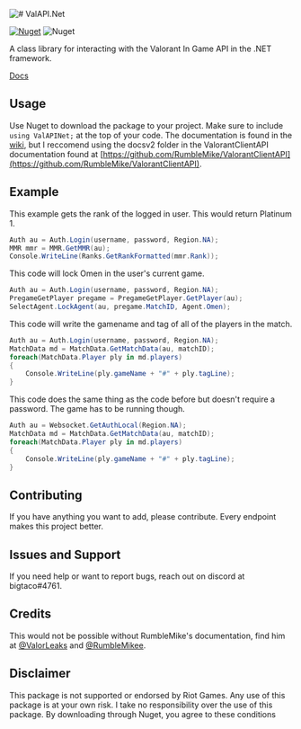 ![# ValAPI.Net](https://raw.githubusercontent.com/brianbaldner/ValAPI.Net/main/banner.jpg)

[![Nuget](https://img.shields.io/nuget/v/ValAPI.Net)](https://www.nuget.org/packages/ValAPI.Net/) ![Nuget](https://img.shields.io/nuget/dt/ValAPI.Net)

A class library for interacting with the Valorant In Game API in the .NET framework.

[Docs](https://github.com/brianbaldner/ValAPI.Net/wiki) 

## Usage
Use Nuget to download the package to your project. Make sure to include `using ValAPINet;` at the top of your code. The documentation is found in the [wiki](https://github.com/brianbaldner/ValAPI.Net/wiki), but I reccomend using the docsv2 folder in the ValorantClientAPI documentation found at [https://github.com/RumbleMike/ValorantClientAPI](https://github.com/RumbleMike/ValorantClientAPI).
## Example
This example gets the rank of the logged in user. This would return Platinum 1.
```c#
Auth au = Auth.Login(username, password, Region.NA);
MMR mmr = MMR.GetMMR(au);
Console.WriteLine(Ranks.GetRankFormatted(mmr.Rank));
```

This code will lock Omen in the user's current game.
```c#
Auth au = Auth.Login(username, password, Region.NA);
PregameGetPlayer pregame = PregameGetPlayer.GetPlayer(au);
SelectAgent.LockAgent(au, pregame.MatchID, Agent.Omen);
```

This code will write the gamename and tag of all of the players in the match.
```c#
Auth au = Auth.Login(username, password, Region.NA);
MatchData md = MatchData.GetMatchData(au, matchID);
foreach(MatchData.Player ply in md.players)
{
    Console.WriteLine(ply.gameName + "#" + ply.tagLine);
}
```
This code does the same thing as the code before but doesn't require a password. The game has to be running though.
```c#
Auth au = Websocket.GetAuthLocal(Region.NA);
MatchData md = MatchData.GetMatchData(au, matchID);
foreach(MatchData.Player ply in md.players)
{
    Console.WriteLine(ply.gameName + "#" + ply.tagLine);
}
```
## Contributing
If you have anything you want to add, please contribute. Every endpoint makes this project better. 
## Issues and Support
If you need help or want to report bugs, reach out on discord at bigtaco#4761.


## Credits
This would not be possible without RumbleMike's documentation, find him at [@ValorLeaks](https://twitter.com/ValorLeaks) and [@RumbleMikee](https://twitter.com/RumbleMikee). 

## Disclaimer
This package is not supported or endorsed by Riot Games. Any use of this package is at your own risk. I take no responsibility over the use of this package. By downloading through Nuget, you agree to these conditions
